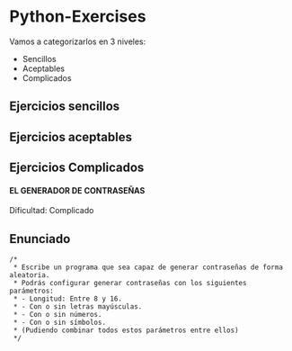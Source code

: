 # Python-Exercises
Vamos a categorizarlos en 3 niveles:
+ Sencillos
+ Aceptables
+ Complicados


Ejercicios sencillos
---

Ejercicios aceptables
---

Ejercicios Complicados
---


#### EL GENERADOR DE CONTRASEÑAS
Dificultad: Complicado

## Enunciado

```
/*
 * Escribe un programa que sea capaz de generar contraseñas de forma aleatoria.
 * Podrás configurar generar contraseñas con los siguientes parámetros:
 * - Longitud: Entre 8 y 16.
 * - Con o sin letras mayúsculas.
 * - Con o sin números.
 * - Con o sin símbolos.
 * (Pudiendo combinar todos estos parámetros entre ellos)
 */
```

